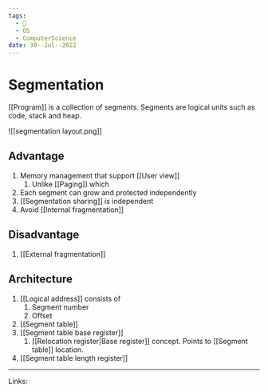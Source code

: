 ```yaml
---
tags:
  - 🌱
  - OS
  - ComputerScience 
date: 30--Jul--2022
---
```


# Segmentation

[[Program]] is a collection of segments. Segments are logical units such as code, stack and heap.

![[segmentation layout.png]]

## Advantage

1. Memory management that support [[User view]]
    1. Unlike [[Paging]] which
2. Each segment can grow and protected independently
3. [[Segmentation sharing]] is independent
4. Avoid [[Internal fragmentation]]

## Disadvantage

1. [[External fragmentation]]

## Architecture

1. [[Logical address]] consists of
    1. Segment number
    2. Offset
2. [[Segment table]]
3. [[Segment table base register]]
    1. [[Relocation register|Base register]] concept. Points to [[Segment table]] location.
4. [[Segment table length register]]

---
Links: 